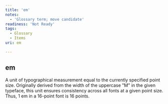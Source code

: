 ```yaml
---
title: 'em'
notes:
  - 'Glossary term; move candidate'
readiness: 'Not Ready'
tags:
  - Glossary
  - Items
uri: em

---
```

## em

A unit of typographical measurement equal to the currently specified point size. Originally derived from the width of the uppercase "M" in the given typeface, this unit ensures consistency across all fonts at a given point size. Thus, 1 em in a 16-point font is 16 points.

